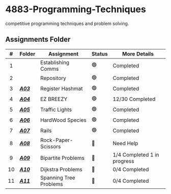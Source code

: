 # 4883-Programming-Techniques
competitive programming techniques and problem solving.

##  Assignments Folder

|   #   | Folder | Assignment |    Status  | More Details
| :---: | ----------- | ---------------------- |    ----------- |----------- |
|   1   |  | Establishing Comms    |    🟢  | Completed |
|   2   |        | Repository            |    🟢  | Completed |
|   3   | ***<a href="https://github.com/paxtonproctor/4883-Programming-Techniques/tree/main/Assignments/P10055">A03</a>***       | Register Hashmat      |    🟢  | Completed |
|   4   |  ***<a href="https://github.com/paxtonproctor/4883-Programming-Techniques/tree/main/Assignments/Easy%20Breazy">A04</a>***      | EZ BREEZY             |    🟢  | 12/30 Completed |
|   5   |   ***<a href="https://github.com/paxtonproctor/4883-Programming-Techniques/tree/main/Assignments/P00161">A05</a>***   | Traffic Lights        |    🟢  | Completed |
|   6   |  ***<a href="https://github.com/paxtonproctor/4883-Programming-Techniques/tree/main/Assignments/P10226">A06</a>***      | HardWood Species      |   🟢   | Completed |
|   7   |  ***<a href="https://github.com/paxtonproctor/4883-Programming-Techniques/tree/main/Assignments/P00514">A07</a>***      | Rails      |   🟢   | Completed |
|   8   |  ***<a href="https://github.com/paxtonproctor/4883-Programming-Techniques/blob/main/Assignments/P10443">A08</a>***      | Rock-Paper-Scissors      |   🔴   | Need Help |
|   9   |  ***<a href="https://github.com/paxtonproctor/4883-Programming-Techniques/tree/main/Assignments/BipartiteProblems">A09</a>***      | Bipartite Problems     |   🔴   | 1/4 Completed 1 in progress |
|   10   |  ***<a href="https://github.com/paxtonproctor/4883-Programming-Techniques/tree/main/Assignments/DijkstraProblems">A10</a>***      | Dijkstra Problems     |   🔴   | 0/4 Completed |
|   11   |  ***<a href="https://github.com/paxtonproctor/4883-Programming-Techniques/tree/main/Assignments/DijkstraProblems">A11</a>***      | Spanning Tree Problems     |   🔴   | 0/4 Completed |
